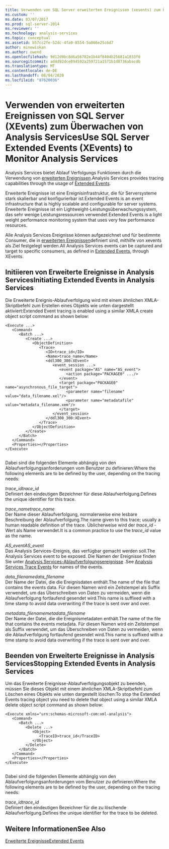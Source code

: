 ```yaml
---
title: Verwenden von SQL Server erweiterten Ereignissen (xevents) zum Überwachen von Analysis Services | Microsoft-Dokumentation
ms.custom: ''
ms.date: 03/07/2017
ms.prod: sql-server-2014
ms.reviewer: ''
ms.technology: analysis-services
ms.topic: conceptual
ms.assetid: b57cc2fe-52dc-4fa9-8554-5a866e25c6d7
author: minewiskan
ms.author: owend
ms.openlocfilehash: 9d12d9bc8d6a56702e1b44f8404b25681a1033f0
ms.sourcegitcommit: ad4d92dce894592a259721a1571b1d8736abacdb
ms.translationtype: MT
ms.contentlocale: de-DE
ms.lasthandoff: 08/04/2020
ms.locfileid: "87620036"
---
```

# <a name="use-sql-server-extended-events-xevents-to-monitor-analysis-services"></a><span data-ttu-id="64fcf-102">Verwenden von erweiterten Ereignissen von SQL Server (XEvents) zum Überwachen von Analysis Services</span><span class="sxs-lookup"><span data-stu-id="64fcf-102">Use SQL Server Extended Events (XEvents) to Monitor Analysis Services</span></span>
  <span data-ttu-id="64fcf-103">Analysis Services bietet Ablauf Verfolgungs Funktionen durch die Verwendung von [erweiterten Ereignissen](../../relational-databases/extended-events/extended-events.md).</span><span class="sxs-lookup"><span data-stu-id="64fcf-103">Analysis Services provides tracing capabilities through the usage of [Extended Events](../../relational-databases/extended-events/extended-events.md).</span></span>  
  
 <span data-ttu-id="64fcf-104">Erweiterte Ereignisse ist eine Ereignisinfrastruktur, die für Serversysteme stark skalierbar und konfigurierbar ist.</span><span class="sxs-lookup"><span data-stu-id="64fcf-104">Extended Events is an event infrastructure that is highly scalable and configurable for server systems.</span></span> <span data-ttu-id="64fcf-105">Erweiterte Ereignisse ist ein Lightweight-Leistungsüberwachungssystem, das sehr wenige Leistungsressourcen verwendet.</span><span class="sxs-lookup"><span data-stu-id="64fcf-105">Extended Events is a light weight performance monitoring system that uses very few performance resources.</span></span>  
  
 <span data-ttu-id="64fcf-106">Alle Analysis Services Ereignisse können aufgezeichnet und für bestimmte Consumer, die in [erweiterten Ereignissen](../../relational-databases/extended-events/extended-events.md)definiert sind, mithilfe von xevents als Ziel festgelegt werden.</span><span class="sxs-lookup"><span data-stu-id="64fcf-106">All Analysis Services events can be captured and target to specific consumers, as defined in [Extended Events](../../relational-databases/extended-events/extended-events.md), through XEvents.</span></span>  
  
## <a name="initiating-extended-events-in-analysis-services"></a><span data-ttu-id="64fcf-107">Initiieren von Erweiterte Ereignisse in Analysis Services</span><span class="sxs-lookup"><span data-stu-id="64fcf-107">Initiating Extended Events in Analysis Services</span></span>  
 <span data-ttu-id="64fcf-108">Die Erweiterte Ereignis-Ablaufverfolgung wird mit einem ähnlichen XMLA-Skriptbefehl zum Erstellen eines Objekts wie unten dargestellt aktiviert:</span><span class="sxs-lookup"><span data-stu-id="64fcf-108">Extended Event tracing is enabled using a similar XMLA create object script command as shown below:</span></span>  
  
```  
<Execute ...>  
   <Command>  
      <Batch ...>  
         <Create ...>  
            <ObjectDefinition>  
               <Trace>  
                  <ID>trace_id</ID>  
                  <Name>trace_name</Name>  
                  <ddl300_300:XEvent>  
                     <event_session ...>  
                        <event package="AS" name="AS_event">  
                           <action package="PACKAGE0" .../>  
                        </event>  
                        <target package="PACKAGE0" name="asynchronous_file_target">  
                           <parameter name="filename" value="data_filename.xel"/>  
                           <parameter name="metadatafile" value="metadata_filename.xem"/>  
                        </target>  
                     </event_session>  
                  </ddl300_300:XEvent>  
               </Trace>  
            </ObjectDefinition>  
         </Create>  
      </Batch>  
   </Command>  
   <Properties></Properties>  
</Execute>  
  
```  
  
 <span data-ttu-id="64fcf-109">Dabei sind die folgenden Elemente abhängig von den Ablaufverfolgungsanforderungen vom Benutzer zu definieren:</span><span class="sxs-lookup"><span data-stu-id="64fcf-109">Where the following elements are to be defined by the user, depending on the tracing needs:</span></span>  
  
 <span data-ttu-id="64fcf-110">*trace_id*</span><span class="sxs-lookup"><span data-stu-id="64fcf-110">*trace_id*</span></span>  
 <span data-ttu-id="64fcf-111">Definiert den eindeutigen Bezeichner für diese Ablaufverfolgung.</span><span class="sxs-lookup"><span data-stu-id="64fcf-111">Defines the unique identifier for this trace.</span></span>  
  
 <span data-ttu-id="64fcf-112">*trace_name*</span><span class="sxs-lookup"><span data-stu-id="64fcf-112">*trace_name*</span></span>  
 <span data-ttu-id="64fcf-113">Der Name dieser Ablaufverfolgung, normalerweise eine lesbare Beschreibung der Ablaufverfolgung.</span><span class="sxs-lookup"><span data-stu-id="64fcf-113">The name given to this trace; usually a human readable definition of the trace.</span></span> <span data-ttu-id="64fcf-114">Üblicherweise wird der *trace_id* -Wert als Name verwendet.</span><span class="sxs-lookup"><span data-stu-id="64fcf-114">It is a common practice to use the *trace_id* value as the name.</span></span>  
  
 <span data-ttu-id="64fcf-115">*AS_event*</span><span class="sxs-lookup"><span data-stu-id="64fcf-115">*AS_event*</span></span>  
 <span data-ttu-id="64fcf-116">Das Analysis Services-Ereignis, das verfügbar gemacht werden soll.</span><span class="sxs-lookup"><span data-stu-id="64fcf-116">The Analysis Services event to be exposed.</span></span> <span data-ttu-id="64fcf-117">Die Namen der Ereignisse finden Sie unter [Analysis Services-Ablaufverfolgungsereignisse](https://docs.microsoft.com/bi-reference/trace-events/analysis-services-trace-events) .</span><span class="sxs-lookup"><span data-stu-id="64fcf-117">See [Analysis Services Trace Events](https://docs.microsoft.com/bi-reference/trace-events/analysis-services-trace-events) for names of the events.</span></span>  
  
 <span data-ttu-id="64fcf-118">*data_filename*</span><span class="sxs-lookup"><span data-stu-id="64fcf-118">*data_filename*</span></span>  
 <span data-ttu-id="64fcf-119">Der Name der Datei, die die Ereignisdaten enthält.</span><span class="sxs-lookup"><span data-stu-id="64fcf-119">The name of the file that contains the events data.</span></span> <span data-ttu-id="64fcf-120">Für diesen Namen wird ein Zeitstempel als Suffix verwendet, um das Überschreiben von Daten zu vermeiden, wenn die Ablaufverfolgung fortlaufend gesendet wird.</span><span class="sxs-lookup"><span data-stu-id="64fcf-120">This name is suffixed with a time stamp to avoid data overwriting if the trace is sent over and over.</span></span>  
  
 <span data-ttu-id="64fcf-121">*metadata_filename*</span><span class="sxs-lookup"><span data-stu-id="64fcf-121">*metadata_filename*</span></span>  
 <span data-ttu-id="64fcf-122">Der Name der Datei, die die Ereignismetadaten enthält.</span><span class="sxs-lookup"><span data-stu-id="64fcf-122">The name of the file that contains the events metadata.</span></span> <span data-ttu-id="64fcf-123">Für diesen Namen wird ein Zeitstempel als Suffix verwendet, um das Überschreiben von Daten zu vermeiden, wenn die Ablaufverfolgung fortlaufend gesendet wird.</span><span class="sxs-lookup"><span data-stu-id="64fcf-123">This name is suffixed with a time stamp to avoid data overwriting if the trace is sent over and over.</span></span>  
  
## <a name="stopping-extended-events-in-analysis-services"></a><span data-ttu-id="64fcf-124">Beenden von Erweiterte Ereignisse in Analysis Services</span><span class="sxs-lookup"><span data-stu-id="64fcf-124">Stopping Extended Events in Analysis Services</span></span>  
 <span data-ttu-id="64fcf-125">Um das Erweiterte Ereignisse-Ablaufverfolgungsobjekt zu beenden, müssen Sie dieses Objekt mit einem ähnlichen XMLA-Skriptbefehl zum Löschen eines Objekts wie unten dargestellt löschen:</span><span class="sxs-lookup"><span data-stu-id="64fcf-125">To stop the Extended Events tracing object you need to delete that object using a similar XMLA delete object script command as shown below:</span></span>  
  
```  
<Execute xmlns="urn:schemas-microsoft-com:xml-analysis">  
   <Command>  
      <Batch ...>  
         <Delete ...>  
            <Object>  
               <TraceID>trace_id</TraceID>  
            </Object>  
         </Delete>  
      </Batch>  
   </Command>  
   <Properties></Properties>  
</Execute>  
  
```  
  
 <span data-ttu-id="64fcf-126">Dabei sind die folgenden Elemente abhängig von den Ablaufverfolgungsanforderungen vom Benutzer zu definieren:</span><span class="sxs-lookup"><span data-stu-id="64fcf-126">Where the following elements are to be defined by the user, depending on the tracing needs:</span></span>  
  
 <span data-ttu-id="64fcf-127">*trace_id*</span><span class="sxs-lookup"><span data-stu-id="64fcf-127">*trace_id*</span></span>  
 <span data-ttu-id="64fcf-128">Definiert den eindeutigen Bezeichner für die zu löschende Ablaufverfolgung.</span><span class="sxs-lookup"><span data-stu-id="64fcf-128">Defines the unique identifier for the trace to be deleted.</span></span>  
  
## <a name="see-also"></a><span data-ttu-id="64fcf-129">Weitere Informationen</span><span class="sxs-lookup"><span data-stu-id="64fcf-129">See Also</span></span>  
 [<span data-ttu-id="64fcf-130">Erweiterte Ereignisse</span><span class="sxs-lookup"><span data-stu-id="64fcf-130">Extended Events</span></span>](../../relational-databases/extended-events/extended-events.md)  
  
  
